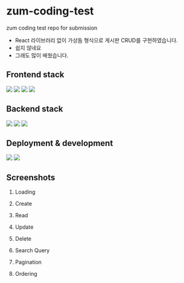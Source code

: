 # zum-coding-test
zum coding test repo for submission

- React 라이브러리 없이 가상돔 형식으로 게시판 CRUD를 구현하였습니다.
- 쉽지 않네요
- 그래도 많이 배웠습니다.

Frontend stack
--
![](https://img.shields.io/badge/html-E34F26?style=for-the-badge&logo=html5&logoColor=white)
![](https://img.shields.io/badge/css3-1572B6?style=for-the-badge&logo=css3&logoColor=white)
![](https://img.shields.io/badge/TypeScript-3178C6?style=for-the-badge&logo=TypeScript&logoColor=white)
![](https://img.shields.io/badge/Web_Components-29ABE2?style=for-the-badge&logo=webcomponents.org&logoColor=green)

Backend stack
--
![](https://img.shields.io/badge/Node.JS-339933?style=for-the-badge&logo=Node.js&logoColor=white)
![](https://img.shields.io/badge/Express-000000?style=for-the-badge&logo=Express&logoColor=white)
![](https://img.shields.io/badge/SQLite-003B57?style=for-the-badge&logo=Sqlite&logoColor=lightblue)

Deployment & development
--
![](https://img.shields.io/badge/Webpack-8DD6F9?style=for-the-badge&logo=Webpack&logoColor=black)
![](https://img.shields.io/badge/Babel-F9DC3E?style=for-the-badge&logo=Babel&logoColor=black)

Screenshots
--

1. Loading 
2. Create
3. Read
4. Update
5. Delete

6. Search Query
7. Pagination
8. Ordering
  